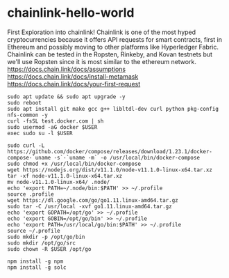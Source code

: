# chainlink-hello-world
First Exploration into chainlink!
Chainlink is one of the most hyped cryptocurrencies because it offers API requests for smart contracts, first in Ethereum and possibly moving to other platforms like Hyperledger Fabric.
Chainlink can be tested in the Ropsten, Rinkeby, and Kovan testnets but we'll use Ropsten since it is most similar to the ethereum network. 
https://docs.chain.link/docs/assumptions
https://docs.chain.link/docs/install-metamask
https://docs.chain.link/docs/your-first-request

```
sudo apt update && sudo apt upgrade -y
sudo reboot
sudo apt install git make gcc g++ libltdl-dev curl python pkg-config nfs-common -y
curl -fsSL test.docker.com | sh
sudo usermod -aG docker $USER
exec sudo su -l $USER

sudo curl -L https://github.com/docker/compose/releases/download/1.23.1/docker-compose-`uname -s`-`uname -m` -o /usr/local/bin/docker-compose
sudo chmod +x /usr/local/bin/docker-compose
wget https://nodejs.org/dist/v11.1.0/node-v11.1.0-linux-x64.tar.xz
tar -xf node-v11.1.0-linux-x64.tar.xz
mv node-v11.1.0-linux-x64/ .node/
echo 'export PATH=~/.node/bin:$PATH' >> ~/.profile
source .profile
wget https://dl.google.com/go/go1.11.linux-amd64.tar.gz
sudo tar -C /usr/local -xvf go1.11.linux-amd64.tar.gz
echo 'export GOPATH=/opt/go' >> ~/.profile
echo 'export GOBIN=/opt/go/bin' >> ~/.profile
echo 'export PATH=/usr/local/go/bin:$PATH' >> ~/.profile
source ~/.profile
sudo mkdir -p /opt/go/bin
sudo mkdir /opt/go/src
sudo chown -R $USER /opt/go

npm install -g npm
npm install -g solc

```